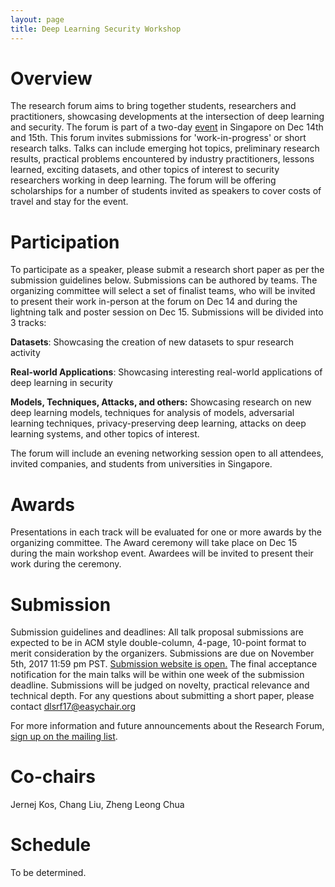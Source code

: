 ```yaml
---
layout: page
title: Deep Learning Security Workshop
---
```


# Overview

The research forum aims to bring together students, researchers and
practitioners, showcasing developments at the intersection of
deep learning and security. The forum is part of a two-day
[event](https://deep-learning-security.github.io/) in
Singapore on Dec 14th and 15th. This forum invites submissions for
'work-in-progress' or short research talks.  Talks can include
emerging hot topics, preliminary research results, practical
problems encountered by industry practitioners, lessons
learned, exciting datasets, and other topics of interest to
security researchers working in deep learning. The forum
will be offering scholarships for a number of students
invited as speakers to cover costs of travel and stay for
the event. 

# Participation

To participate as a speaker, please submit a research short paper as per the submission guidelines below. Submissions
can be authored by teams. The organizing committee will
select a set of finalist teams, who will be invited to
present their work in-person at the forum on Dec 14 and during the lightning talk and  poster session on Dec 15. Submissions will be
divided into 3 tracks:

**Datasets**: Showcasing the creation of new datasets
to spur research activity

**Real-world Applications**: Showcasing interesting
real-world applications of deep learning in security

**Models, Techniques, Attacks, and others:** Showcasing research
on new deep learning models, techniques for analysis of
models, adversarial learning techniques, privacy-preserving
deep learning, attacks on deep learning systems, and other topics of interest. 

 The forum will include an
evening networking session open to all attendees, invited
companies, and students from universities in Singapore. 

# Awards

Presentations in each track will be evaluated for one or more
awards by the organizing committee. The Award ceremony will take place on Dec 15 during the main workshop event. Awardees will be invited
to present their work during the ceremony. 

# Submission

Submission guidelines and deadlines: All talk proposal
submissions are expected to be in ACM style double-column,
4-page, 10-point format to merit consideration by the organizers.
Submissions are due on November 5th, 2017 11:59 pm PST.
[Submission website is open.](https://easychair.org/conferences/?conf=dlsrf17)
The final acceptance notification for the main talks will be
within one week of the submission deadline. Submissions will be
judged on novelty, practical relevance and technical depth.
For any questions about submitting a short paper, please contact <dlsrf17@easychair.org>


For more information and future announcements about the
Research Forum, [sign up on the mailing list](https://groups.google.com/d/forum/deep-learning-security-research-forum).

# Co-chairs

Jernej Kos, Chang Liu, Zheng Leong Chua

# Schedule

To be determined.

